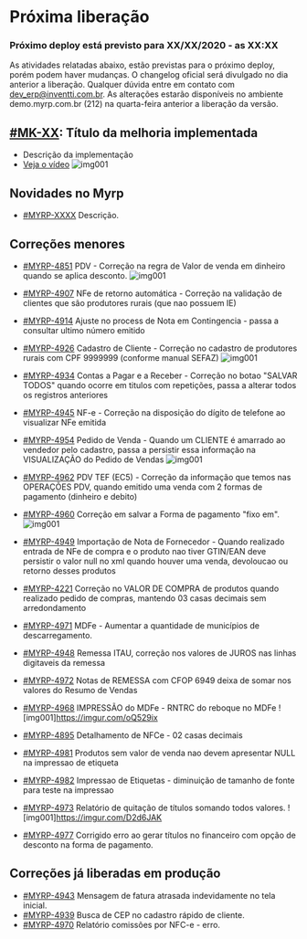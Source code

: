 # Próxima liberação

### Próximo deploy está previsto para XX/XX/2020 - as XX:XX
As atividades relatadas abaixo, estão previstas para o próximo deploy, porém podem haver mudanças. O changelog oficial será divulgado no dia anterior a liberação. Qualquer dúvida entre em contato com dev_erp@inventti.com.br.
As alterações estarão disponíveis no ambiente demo.myrp.com.br (212) na quarta-feira anterior a liberação da versão.

## [#MK-XX](https://devmyrp.atlassian.net/browse/MK-XX): Título da melhoria implementada
* Descrição da implementação
* [Veja o vídeo](http://recordit.co/2MyFCjFpdq)
![img001](https://i.imgur.com/XXXX.png)

## Novidades no Myrp
* [#MYRP-XXXX](https://devmyrp.atlassian.net/browse/MYRP-XXXX) Descrição.

## Correções menores
* [#MYRP-4851](https://devmyrp.atlassian.net/browse/MYRP-4851) PDV - Correção na regra de Valor de venda em dinheiro quando se aplica desconto. 
![img001](https://imgur.com/OuOs4Qc)

* [#MYRP-4907](https://devmyrp.atlassian.net/browse/MYRP-4907) NFe de retorno automática - Correção na validação de clientes que são produtores rurais (que nao possuem IE)
* [#MYRP-4914](https://devmyrp.atlassian.net/browse/MYRP-4914) Ajuste no process de Nota em Contingencia - passa a consultar ultimo número emitido 
* [#MYRP-4926](https://devmyrp.atlassian.net/browse/MYRP-4926) Cadastro de Cliente - Correção no cadastro de produtores rurais com CPF 9999999 (conforme manual SEFAZ)
![img001](https://imgur.com/sUgQ2Mb)

* [#MYRP-4934](https://devmyrp.atlassian.net/browse/MYRP-4934) Contas a Pagar e a Receber - Correção no botao "SALVAR TODOS" quando ocorre em titulos com repetições, passa a alterar todos os registros anteriores
* [#MYRP-4945](https://devmyrp.atlassian.net/browse/MYRP-4945) NF-e - Correção na disposição do dígito de telefone ao visualizar NFe emitida
* [#MYRP-4954](https://devmyrp.atlassian.net/browse/MYRP-4954) Pedido de Venda - Quando um CLIENTE é amarrado ao vendedor pelo cadastro, passa a persistir essa informação na VISUALIZAÇÃO do Pedido de Vendas
![img001](https://imgur.com/kgQaLTg)

* [#MYRP-4962](https://devmyrp.atlassian.net/browse/MYRP-4962) PDV TEF (EC5) - Correção da informação que temos nas OPERAÇÕES PDV, quando emitido uma venda com 2 formas de pagamento (dinheiro e debito)

* [#MYRP-4960](https://devmyrp.atlassian.net/browse/MYRP-4960) Correção em salvar a Forma de pagamento "fixo em".
![img001](https://imgur.com/NgrMIRv)

* [#MYRP-4949](https://devmyrp.atlassian.net/browse/MYRP-4949) Importação de Nota de Fornecedor - Quando realizado entrada de NFe de compra e o produto nao tiver GTIN/EAN deve persistir o valor null no xml quando houver uma venda, devoloucao ou retorno desses produtos

* [#MYRP-4221](https://devmyrp.atlassian.net/browse/MYRP-4221) Correção no VALOR DE COMPRA de produtos quando realizado pedido de compras, mantendo 03 casas decimais sem arredondamento 

* [#MYRP-4971](https://devmyrp.atlassian.net/browse/MYRP-4971) MDFe - Aumentar a quantidade de municípios de descarregamento.

* [#MYRP-4948](https://devmyrp.atlassian.net/browse/MYRP-4948) Remessa ITAU, correção nos valores de JUROS nas linhas digitaveis da remessa

* [#MYRP-4972](https://devmyrp.atlassian.net/browse/MYRP-4972) Notas de REMESSA com CFOP 6949 deixa de somar nos valores do Resumo de Vendas
* [#MYRP-4968](https://devmyrp.atlassian.net/browse/MYRP-4968) IMPRESSÃO do MDFe - RNTRC do reboque no MDFe
![img001]https://imgur.com/oQ529ix

* [#MYRP-4895](https://devmyrp.atlassian.net/browse/MYRP-4895) Detalhamento de NFCe - 02 casas decimais 
* [#MYRP-4981](https://devmyrp.atlassian.net/browse/MYRP-4981) Produtos sem valor de venda nao devem apresentar NULL na impressao de etiqueta
* [#MYRP-4982](https://devmyrp.atlassian.net/browse/MYRP-4982) Impressao de Etiquetas - diminuição de tamanho de fonte para teste na impressao 
* [#MYRP-4973](https://devmyrp.atlassian.net/browse/MYRP-4973) Relatório de quitação de títulos somando todos valores.
![img001]https://imgur.com/D2d6JAK

* [#MYRP-4977](https://devmyrp.atlassian.net/browse/MYRP-4977) Corrigido erro ao gerar títulos no financeiro com opção de desconto na forma de pagamento.

## Correções já liberadas em produção
* [#MYRP-4943](https://devmyrp.atlassian.net/browse/MYRP-4943) Mensagem de fatura atrasada indevidamente no tela inicial.
* [#MYRP-4939](https://devmyrp.atlassian.net/browse/MYRP-4939) Busca de CEP no cadastro rápido de cliente.
* [#MYRP-4970](https://devmyrp.atlassian.net/browse/MYRP-4970) Relatório comissões por NFC-e - erro.

